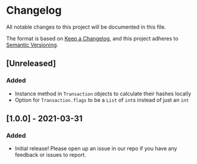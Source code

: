 # Changelog

All notable changes to this project will be documented in this file.

The format is based on [Keep a Changelog](https://keepachangelog.com/en/1.0.0/),
and this project adheres to [Semantic Versioning](https://semver.org/spec/v2.0.0.html).

## [Unreleased]
### Added
- Instance method in `Transaction` objects to calculate their hashes locally
- Option for `Transaction.flags` to be a `List` of `int`s instead of just an `int`

## [1.0.0] - 2021-03-31
### Added
- Initial release! Please open up an issue in our repo if you have any
  feedback or issues to report.
